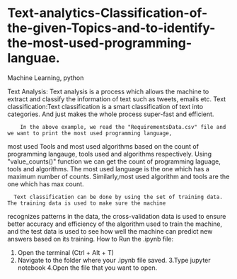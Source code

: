 # Text-analytics-Classification-of-the-given-Topics-and-to-identify-the-most-used-programming-languae.
Machine Learning, python

Text Analysis: Text analysis is a process which allows the machine to extract and classify the information of text 
               such as tweets, emails etc.
Text classification:Text classification is a smart classification of text into categories. And 
               just makes the whole process super-fast and efficient.
               
        In the above example, we read the "RequirementsData.csv" file and we want to print the most used programming language,
most used Tools and most used algorithms based on the count of programming langauge, tools used and algorithms respectively.
Using "value_counts()" function we can get the count of programming laguage, tools and algorithms. The most used language 
is the one which has a maximum number of counts. Similarly,most used algorithm and tools are the one which has max count.

      Text classification can be done by using the set of training data. The training data is used to make sure the machine
recognizes patterns in the data, the cross-validation data is used to ensure better accuracy and efficiency of the algorithm
used to train the machine, and the test data is used to see how well the machine can predict new answers based on its 
training.
How to Run the .ipynb file:
1. Open the terminal (Ctrl + Alt + T)
2. Navigate to the folder where your .ipynb file saved.
3.Type jupyter notebook
4.Open the file that you want to open.
